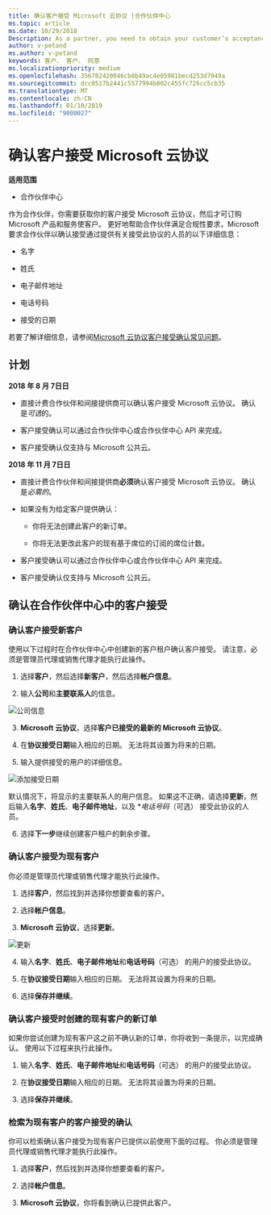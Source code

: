 ```yaml
---
title: 确认客户接受 Microsoft 云协议 |合作伙伴中心
ms.topic: article
ms.date: 10/29/2018
Description: As a partner, you need to obtain your customer’s acceptance of the Microsoft Cloud Agreement before you can order Microsoft products and services for that customer. To better help partners meet compliance requirements, Microsoft asks partners to confirm acceptance by providing certain details regarding the person who accepted the agreement.
author: v-petand
ms.author: v-petand
keywords: 客户、 客户、 同意
ms.localizationpriority: medium
ms.openlocfilehash: 356782420046cb8b49ac4e05981becd253d7049a
ms.sourcegitcommit: dcc0517b2441c5577994b802c455fc726cc5cb35
ms.translationtype: MT
ms.contentlocale: zh-CN
ms.lasthandoff: 01/10/2019
ms.locfileid: "9000027"
---
```

# <a name="confirm-customer-acceptance-of-the-microsoft-cloud-agreement"></a>确认客户接受 Microsoft 云协议

**适用范围**
-  合作伙伴中心

作为合作伙伴，你需要获取你的客户接受 Microsoft 云协议，然后才可订购 Microsoft 产品和服务使客户。 更好地帮助合作伙伴满足合规性要求，Microsoft 要求合作伙伴以确认接受通过提供有关接受此协议的人员的以下详细信息： 

-   名字

-   姓氏

-   电子邮件地址

-   电话号码

-   接受的日期

若要了解详细信息，请参阅[Microsoft 云协议客户接受确认常见问题](https://docs.microsoft.com/en-us/partner-center/confirm-consent-faq)。

## <a name="schedule"></a>计划

**2018 年 8 月 7日日**

-   直接计费合作伙伴和间接提供商可以确认客户接受 Microsoft 云协议。 确认是*可选*的。

-   客户接受确认可以通过合作伙伴中心或合作伙伴中心 API 来完成。

-   客户接受确认仅支持与 Microsoft 公共云。


**2018 年 11 月 7日日**

-   直接计费合作伙伴和间接提供商**必须**确认客户接受 Microsoft 云协议。 确认是*必需的*。

-   如果没有为给定客户提供确认：

    -   你将无法创建此客户的新订单。

    -   你将无法更改此客户的现有基于席位的订阅的席位计数。

-   客户接受确认可以通过合作伙伴中心或合作伙伴中心 API 来完成。

-   客户接受确认仅支持与 Microsoft 公共云。


## <a name="confirming-customer-acceptance-in-partner-center"></a>确认在合作伙伴中心中的客户接受

### <a name="confirm-customer-acceptance-for-a-new-customer"></a>确认客户接受新客户

使用以下过程时在合作伙伴中心中创建新的客户租户确认客户接受。 请注意，必须是管理员代理或销售代理才能执行此操作。 
1.  选择**客户**，然后选择**新客户**，然后选择**帐户信息**。

2.  输入**公司**和**主要联系人**的信息。

![公司信息](images/mca/mca1.png)

3.  **Microsoft 云协议**，选择**客户已接受的最新的 Microsoft 云协议**。 

4.  在**协议接受日期**输入相应的日期。 无法将其设置为将来的日期。

5.  输入提供接受的用户的详细信息。 

![添加接受日期](images/mca/MCA3.png)

默认情况下，将显示的主要联系人的用户信息。 如果这不正确，请选择**更新**，然后输入**名字**、**姓氏**、**电子邮件地址**，以及 **电话号码*（可选） 接受此协议的人员。


6.  选择**下一步**继续创建客户租户的剩余步骤。

### <a name="confirm-customer-acceptance-for-an-existing-customer"></a>确认客户接受为现有客户

你必须是管理员代理或销售代理才能执行此操作。 

1.  选择**客户**，然后找到并选择你想要查看的客户。 

2.  选择**帐户信息**。

3.  **Microsoft 云协议**，选择**更新**。

![更新](images/mca/mca4.png)

4.  输入**名字**、**姓氏**、**电子邮件地址**和**电话号码**（可选） 的用户的接受此协议。

5.  在**协议接受日期**输入相应的日期。 无法将其设置为将来的日期。

6.  选择**保存并继续**。

### <a name="confirm-customer-acceptance-while-creating-new-order-for-an-existing-customer"></a>确认客户接受时创建的现有客户的新订单

如果你尝试创建为现有客户这之前不确认新的订单，你将收到一条提示，以完成确认。 使用以下过程来执行此操作。 

1.  输入**名字**、**姓氏**、**电子邮件地址**和**电话号码**（可选） 的用户的接受此协议。

2.  在**协议接受日期**输入相应的日期。 无法将其设置为将来的日期。

3.  选择**保存并继续**。


### <a name="retrieve-confirmation-of-customer-acceptance-for-an-existing-customer"></a>检索为现有客户的客户接受的确认

你可以检索确认客户接受为现有客户已提供以前使用下面的过程。 你必须是管理员代理或销售代理才能执行此操作。 

1.  选择**客户**，然后找到并选择你想要查看的客户。 

2.  选择**帐户信息**。

3.  **Microsoft 云协议**，你将看到确认已提供此客户。

